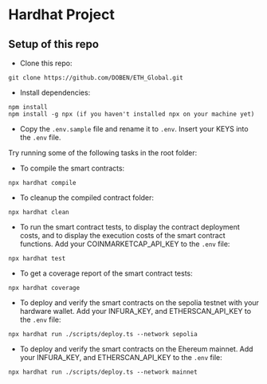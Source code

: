 # Hardhat Project


## Setup of this repo

- Clone this repo:
```shell
git clone https://github.com/DOBEN/ETH_Global.git
```

- Install dependencies:
```shell
npm install
npm install -g npx (if you haven't installed npx on your machine yet)
```

- Copy the `.env.sample` file and rename it to `.env`. Insert your KEYS into the `.env` file.

Try running some of the following tasks in the root folder:

- To compile the smart contracts:

```shell
npx hardhat compile
```

- To cleanup the compiled contract folder:

```shell
npx hardhat clean
```

- To run the smart contract tests, to display the contract deployment costs, and to display the execution costs of the smart contract functions. Add your COINMARKETCAP_API_KEY to the `.env` file:

```shell
npx hardhat test
```

- To get a coverage report of the smart contract tests:
```
npx hardhat coverage
```

- To deploy and verify the smart contracts on the sepolia testnet with your hardware wallet. Add your INFURA_KEY, and ETHERSCAN_API_KEY to the `.env` file:

```shell
npx hardhat run ./scripts/deploy.ts --network sepolia
```

- To deploy and verify the smart contracts on the Ehereum mainnet. Add your INFURA_KEY, and ETHERSCAN_API_KEY to the `.env` file:

```shell
npx hardhat run ./scripts/deploy.ts --network mainnet
```

